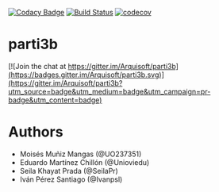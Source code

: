 [![Codacy Badge](https://api.codacy.com/project/badge/Grade/53ec97dfbe3449c0b0031504862909bb)](https://www.codacy.com/app/UO237351/parti3b?utm_source=github.com&amp;utm_medium=referral&amp;utm_content=Arquisoft/parti3b&amp;utm_campaign=Badge_Grade)
[![Build Status](https://travis-ci.org/Arquisoft/participationSystem3b.svg?branch=master)](https://travis-ci.org/Arquisoft/parti3b)
[![codecov](https://codecov.io/gh/Arquisoft/participationSystem3b/branch/master/graph/badge.svg)](https://codecov.io/gh/Arquisoft/parti3b)


# parti3b

[![Join the chat at https://gitter.im/Arquisoft/parti3b](https://badges.gitter.im/Arquisoft/parti3b.svg)](https://gitter.im/Arquisoft/parti3b?utm_source=badge&utm_medium=badge&utm_campaign=pr-badge&utm_content=badge)



# Authors

* Moisés Muñiz Mangas (@UO237351)
* Eduardo Martínez Chillón (@Unioviedu)
* Seila Khayat Prada (@SeilaPr)
* Iván Pérez Santiago (@Ivanpsl)


